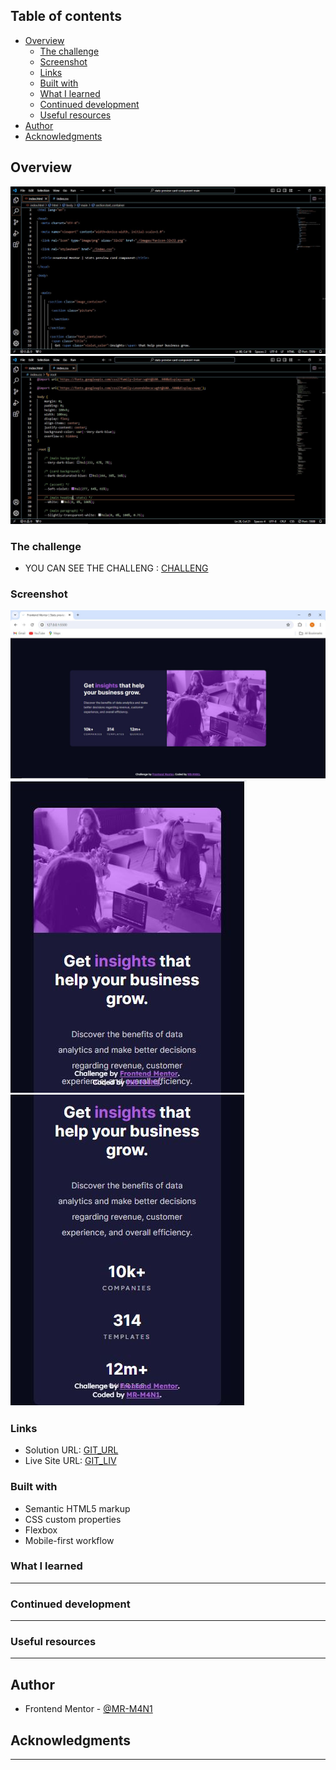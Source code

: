 ## Table of contents

- [Overview](#overview)
  - [The challenge](#the-challenge)
  - [Screenshot](#screenshot)
  - [Links](#links)
  - [Built with](#built-with)
  - [What I learned](#what-i-learned)
  - [Continued development](#continued-development)
  - [Useful resources](#useful-resources)
- [Author](#author)
- [Acknowledgments](#acknowledgments)


## Overview

![](./images/HTML_overview.JPG)
![](./images/CSS_overview.JPG)

### The challenge

- YOU CAN SEE THE CHALLENG : [CHALLENG](https://www.frontendmentor.io/challenges/stats-preview-card-component-8JqbgoU62/hub)

### Screenshot

![](./images/screenshot_desktop.JPG)
![](./images/screenshot_mobile_1.JPG)
![](./images/screenshot_mobile_2.JPG)



### Links

- Solution URL: [GIT_URL](https://github.com/MR-M4N1/Stats_preview_card_component)
- Live Site URL: [GIT_LIV]()


### Built with

- Semantic HTML5 markup
- CSS custom properties
- Flexbox
- Mobile-first workflow


### What I learned

--------------------------------------------
### Continued development

------------------------------------------------

### Useful resources

-----------------------------------------------

## Author

- Frontend Mentor - [@MR-M4N1](https://www.frontendmentor.io/profile/MR-M4N1)


## Acknowledgments

------------------------------------------------------
